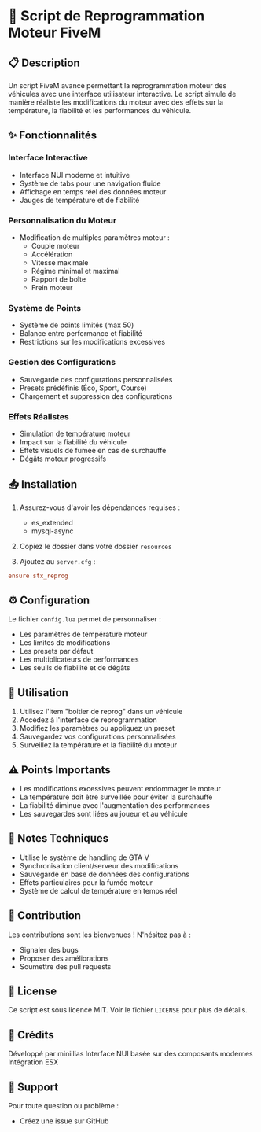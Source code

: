 
# 🚗 Script de Reprogrammation Moteur FiveM

## 📋 Description
Un script FiveM avancé permettant la reprogrammation moteur des véhicules avec une interface utilisateur interactive. Le script simule de manière réaliste les modifications du moteur avec des effets sur la température, la fiabilité et les performances du véhicule.

## ✨ Fonctionnalités

### Interface Interactive
- Interface NUI moderne et intuitive
- Système de tabs pour une navigation fluide
- Affichage en temps réel des données moteur
- Jauges de température et de fiabilité

### Personnalisation du Moteur
- Modification de multiples paramètres moteur :
  - Couple moteur
  - Accélération
  - Vitesse maximale
  - Régime minimal et maximal
  - Rapport de boîte
  - Frein moteur

### Système de Points
- Système de points limités (max 50)
- Balance entre performance et fiabilité
- Restrictions sur les modifications excessives

### Gestion des Configurations
- Sauvegarde des configurations personnalisées
- Presets prédéfinis (Éco, Sport, Course)
- Chargement et suppression des configurations

### Effets Réalistes
- Simulation de température moteur
- Impact sur la fiabilité du véhicule
- Effets visuels de fumée en cas de surchauffe
- Dégâts moteur progressifs

## 📥 Installation

1. Assurez-vous d'avoir les dépendances requises :
   - es_extended
   - mysql-async

2. Copiez le dossier dans votre dossier `resources`

3. Ajoutez au `server.cfg` :
```cfg
ensure stx_reprog
```

## ⚙️ Configuration

Le fichier `config.lua` permet de personnaliser :
- Les paramètres de température moteur
- Les limites de modifications
- Les presets par défaut
- Les multiplicateurs de performances
- Les seuils de fiabilité et de dégâts

## 🔧 Utilisation

1. Utilisez l'item "boitier de reprog" dans un véhicule
2. Accédez à l'interface de reprogrammation
3. Modifiez les paramètres ou appliquez un preset
4. Sauvegardez vos configurations personnalisées
5. Surveillez la température et la fiabilité du moteur

## ⚠️ Points Importants

- Les modifications excessives peuvent endommager le moteur
- La température doit être surveillée pour éviter la surchauffe
- La fiabilité diminue avec l'augmentation des performances
- Les sauvegardes sont liées au joueur et au véhicule

## 📝 Notes Techniques

- Utilise le système de handling de GTA V
- Synchronisation client/serveur des modifications
- Sauvegarde en base de données des configurations
- Effets particulaires pour la fumée moteur
- Système de calcul de température en temps réel

## 🤝 Contribution

Les contributions sont les bienvenues ! N'hésitez pas à :
- Signaler des bugs
- Proposer des améliorations
- Soumettre des pull requests

## 📜 License

Ce script est sous licence MIT. Voir le fichier `LICENSE` pour plus de détails.

## 🙏 Crédits

Développé par miniilias
Interface NUI basée sur des composants modernes
Intégration ESX

## 🔧 Support

Pour toute question ou problème :
- Créez une issue sur GitHub

